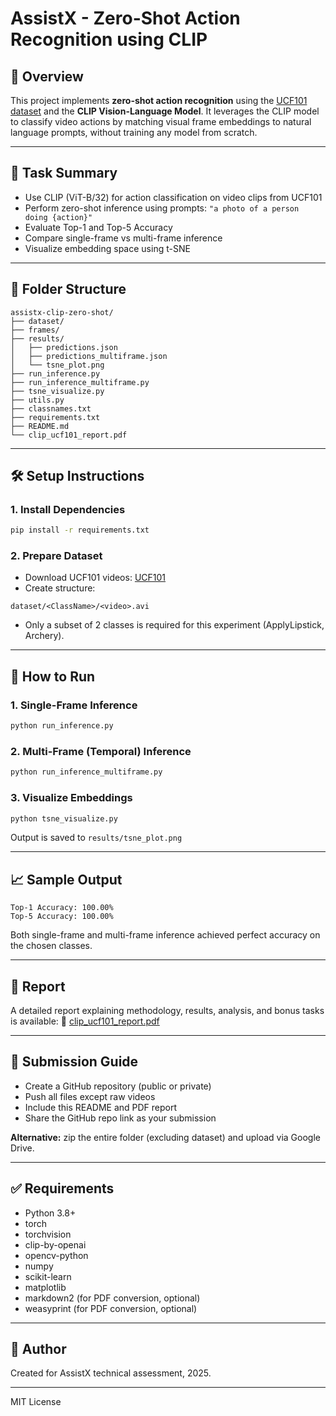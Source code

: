 # AssistX - Zero-Shot Action Recognition using CLIP

## 📌 Overview
This project implements **zero-shot action recognition** using the [UCF101 dataset](https://www.crcv.ucf.edu/data/UCF101.php) and the **CLIP Vision-Language Model**. It leverages the CLIP model to classify video actions by matching visual frame embeddings to natural language prompts, without training any model from scratch.

---

## 🧠 Task Summary
- Use CLIP (ViT-B/32) for action classification on video clips from UCF101
- Perform zero-shot inference using prompts: `"a photo of a person doing {action}"`
- Evaluate Top-1 and Top-5 Accuracy
- Compare single-frame vs multi-frame inference
- Visualize embedding space using t-SNE

---

## 📁 Folder Structure
```
assistx-clip-zero-shot/
├── dataset/                  
├── frames/                  
├── results/                  
│   ├── predictions.json
│   ├── predictions_multiframe.json
│   └── tsne_plot.png
├── run_inference.py          
├── run_inference_multiframe.py 
├── tsne_visualize.py         
├── utils.py                  
├── classnames.txt            
├── requirements.txt          
├── README.md                 
└── clip_ucf101_report.pdf    
```

---

## 🛠️ Setup Instructions
### 1. Install Dependencies
```bash
pip install -r requirements.txt
```

### 2. Prepare Dataset
- Download UCF101 videos: [UCF101](https://www.crcv.ucf.edu/data/UCF101.php)
- Create structure:
```
dataset/<ClassName>/<video>.avi
```
- Only a subset of 2 classes is required for this experiment (ApplyLipstick, Archery).

---

## 🚀 How to Run
### 1. Single-Frame Inference
```bash
python run_inference.py
```

### 2. Multi-Frame (Temporal) Inference
```bash
python run_inference_multiframe.py
```

### 3. Visualize Embeddings
```bash
python tsne_visualize.py
```
Output is saved to `results/tsne_plot.png`

---

## 📈 Sample Output
```
Top-1 Accuracy: 100.00%
Top-5 Accuracy: 100.00%
```

Both single-frame and multi-frame inference achieved perfect accuracy on the chosen classes.

---

## 📄 Report
A detailed report explaining methodology, results, analysis, and bonus tasks is available:
📎 [clip_ucf101_report.pdf](./clip_ucf101_report.pdf)

---

## 🏁 Submission Guide
- Create a GitHub repository (public or private)
- Push all files except raw videos
- Include this README and PDF report
- Share the GitHub repo link as your submission

**Alternative:** zip the entire folder (excluding dataset) and upload via Google Drive.

---

## ✅ Requirements
- Python 3.8+
- torch
- torchvision
- clip-by-openai
- opencv-python
- numpy
- scikit-learn
- matplotlib
- markdown2 (for PDF conversion, optional)
- weasyprint (for PDF conversion, optional)

---

## 👤 Author
Created for AssistX technical assessment, 2025.

---
MIT License
